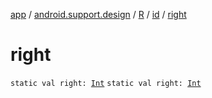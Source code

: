 [app](../../../index.md) / [android.support.design](../../index.md) / [R](../index.md) / [id](index.md) / [right](.)

# right

`static val right: `[`Int`](https://kotlinlang.org/api/latest/jvm/stdlib/kotlin/-int/index.html)
`static val right: `[`Int`](https://kotlinlang.org/api/latest/jvm/stdlib/kotlin/-int/index.html)